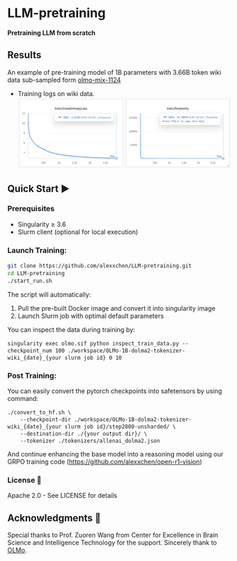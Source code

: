 # LLM-pretraining
**Pretraining LLM from scratch**

## Results
An example of pre-training model of 1B parameters with 3.66B token wiki data sub-sampled form [olmo-mix-1124](https://huggingface.co/datasets/allenai/olmo-mix-1124)
- Training logs on wiki data.
  ![wiki log](images/olmo-1B-wiki.PNG)

## Quick Start ▶️

### Prerequisites
- Singularity ≥ 3.6
- Slurm client (optional for local execution)

### Launch Training:
```bash
git clone https://github.com/alexxchen/LLM-pretraining.git
cd LLM-pretraining
./start_run.sh
```
The script will automatically:
1. Pull the pre-built Docker image and convert it into singularity image
2. Launch Slurm job with optimal default parameters

You can inspect the data during training by:
```
singularity exec olmo.sif python inspect_train_data.py --checkpoint_num 100 ./workspace/OLMo-1B-dolma2-tokenizer-wiki_{date}_{your slurm job id} 0 10
```

### Post Training:

You can easily convert the pytorch checkpoints into safetensors by using command:
```
./convert_to_hf.sh \
    --checkpoint-dir ./workspace/OLMo-1B-dolma2-tokenizer-wiki_{date}_{your slurm job id}/step2800-unsharded/ \
    --destination-dir ./{your output dir}/ \
    --tokenizer ./tokenizers/allenai_dolma2.json
```
And continue enhancing the base model into a reasoning model using our GRPO training code (https://github.com/alexxchen/open-r1-vision)

### License 📄
Apache 2.0 - See LICENSE for details

## Acknowledgments 🌟
Special thanks to Prof. Zuoren Wang from Center for Excellence in Brain Science and Intelligence Technology for the support. Sincerely thank to [OLMo](https://github.com/allenai/OLMo).
